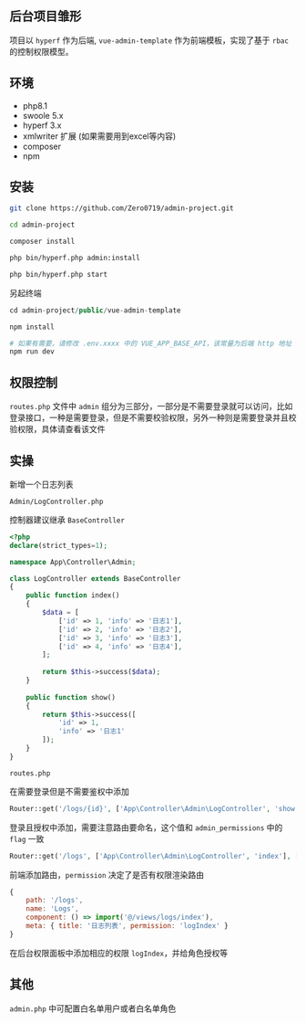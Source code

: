 ## 后台项目雏形

项目以 `hyperf` 作为后端, `vue-admin-template` 作为前端模板，实现了基于 `rbac` 的控制权限模型。

## 环境

* php8.1
* swoole 5.x
* hyperf 3.x
* xmlwriter 扩展 (如果需要用到excel等内容)
* composer
* npm

## 安装

```bash
git clone https://github.com/Zero0719/admin-project.git
```

```bash
cd admin-project

composer install

php bin/hyperf.php admin:install

php bin/hyperf.php start
```

另起终端

```php
cd admin-project/public/vue-admin-template

npm install

# 如果有需要，请修改 .env.xxxx 中的 VUE_APP_BASE_API，该常量为后端 http 地址
npm run dev
```

## 权限控制

`routes.php` 文件中 `admin` 组分为三部分，一部分是不需要登录就可以访问，比如登录接口，一种是需要登录，但是不需要校验权限，另外一种则是需要登录并且校验权限，具体请查看该文件

## 实操

新增一个日志列表

`Admin/LogController.php`

控制器建议继承 `BaseController`

```php
<?php
declare(strict_types=1);

namespace App\Controller\Admin;

class LogController extends BaseController 
{
    public function index() 
    {
        $data = [
            ['id' => 1, 'info' => '日志1'],
            ['id' => 2, 'info' => '日志2'],
            ['id' => 3, 'info' => '日志3'],
            ['id' => 4, 'info' => '日志4'],
        ];
        
        return $this->success($data);
    }
    
    public function show() 
    {
        return $this->success([
            'id' => 1,
            'info' => '日志1'
        ]);    
    }
}
```

`routes.php`

在需要登录但是不需要鉴权中添加

```php
Router::get('/logs/{id}', ['App\Controller\Admin\LogController', 'show']);
```

登录且授权中添加，需要注意路由要命名，这个值和 `admin_permissions` 中的 `flag` 一致
```php
Router::get('/logs', ['App\Controller\Admin\LogController', 'index'], ['name' => 'logIndex']);
```

前端添加路由，`permission` 决定了是否有权限渲染路由

```js
{
    path: '/logs',
    name: 'Logs',
    component: () => import('@/views/logs/index'),
    meta: { title: '日志列表', permission: 'logIndex' }
}
```

在后台权限面板中添加相应的权限 `logIndex`，并给角色授权等

## 其他

`admin.php` 中可配置白名单用户或者白名单角色